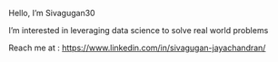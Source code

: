 Hello, I’m Sivagugan30

I’m interested in leveraging data science to solve real world problems 

Reach me at : https://www.linkedin.com/in/sivagugan-jayachandran/
